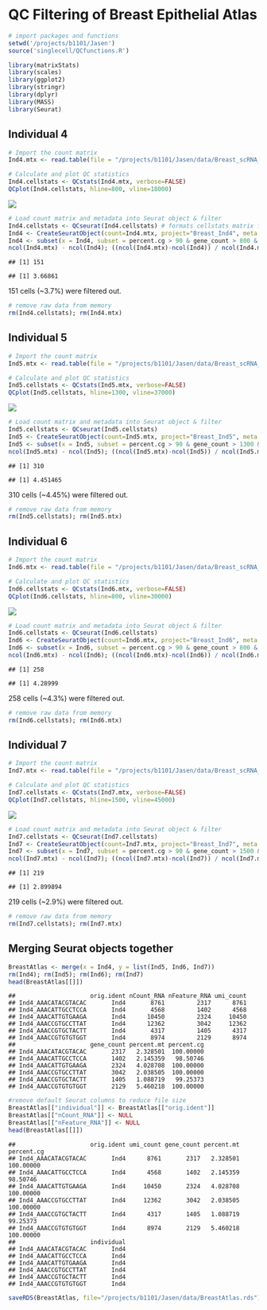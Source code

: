 
QC Filtering of Breast Epithelial Atlas
=======================================

``` r
# import packages and functions
setwd('/projects/b1101/Jasen')
source('singlecell/QCfunctions.R')

library(matrixStats)
library(scales)
library(ggplot2)
library(stringr)
library(dplyr)
library(MASS)
library(Seurat)
```

Individual 4
------------

``` r
# Import the count matrix
Ind4.mtx <- read.table(file = "/projects/b1101/Jasen/data/Breast_scRNA_Kessenbrock_Ind4.txt", header = TRUE, row.names=1)

# Calculate and plot QC statistics
Ind4.cellstats <- QCstats(Ind4.mtx, verbose=FALSE)
QCplot(Ind4.cellstats, hline=800, vline=18000) 
```

![](figures/QC_Kessenbrock-unnamed-chunk-3-1.png)

``` r
# Load count matrix and metadata into Seurat object & filter
Ind4.cellstats <- QCseurat(Ind4.cellstats) # formats cellstats matrix for Seurat
Ind4 <- CreateSeuratObject(count=Ind4.mtx, project="Breast_Ind4", meta.data=Ind4.cellstats)
Ind4 <- subset(x = Ind4, subset = percent.cg > 90 & gene_count > 800 & umi_count < 18000)
ncol(Ind4.mtx) - ncol(Ind4); ((ncol(Ind4.mtx)-ncol(Ind4)) / ncol(Ind4.mtx)) * 100
```

    ## [1] 151

    ## [1] 3.66861

151 cells (~3.7%) were filtered out.

``` r
# remove raw data from memory
rm(Ind4.cellstats); rm(Ind4.mtx)
```

Individual 5
------------

``` r
# Import the count matrix
Ind5.mtx <- read.table(file = "/projects/b1101/Jasen/data/Breast_scRNA_Kessenbrock_Ind5.txt", header = TRUE, row.names=1)

# Calculate and plot QC statistics
Ind5.cellstats <- QCstats(Ind5.mtx, verbose=FALSE)
QCplot(Ind5.cellstats, hline=1300, vline=37000) 
```

![](figures/QC_Kessenbrock-unnamed-chunk-6-1.png)

``` r
# Load count matrix and metadata into Seurat object & filter
Ind5.cellstats <- QCseurat(Ind5.cellstats) 
Ind5 <- CreateSeuratObject(count=Ind5.mtx, project="Breast_Ind5", meta.data=Ind5.cellstats) 
Ind5 <- subset(x = Ind5, subset = percent.cg > 90 & gene_count > 1300 & umi_count < 37000)
ncol(Ind5.mtx) - ncol(Ind5); ((ncol(Ind5.mtx)-ncol(Ind5)) / ncol(Ind5.mtx)) * 100
```

    ## [1] 310

    ## [1] 4.451465

310 cells (~4.45%) were filtered out.

``` r
# remove raw data from memory
rm(Ind5.cellstats); rm(Ind5.mtx)
```

Individual 6
------------

``` r
# Import the count matrix
Ind6.mtx <- read.table(file = "/projects/b1101/Jasen/data/Breast_scRNA_Kessenbrock_Ind6.txt", header = TRUE, row.names=1)

# Calculate and plot QC statistics
Ind6.cellstats <- QCstats(Ind6.mtx, verbose=FALSE)
QCplot(Ind6.cellstats, hline=800, vline=30000) 
```

![](figures/QC_Kessenbrock-unnamed-chunk-9-1.png)

``` r
# Load count matrix and metadata into Seurat object & filter
Ind6.cellstats <- QCseurat(Ind6.cellstats) 
Ind6 <- CreateSeuratObject(count=Ind6.mtx, project="Breast_Ind6", meta.data=Ind6.cellstats) 
Ind6 <- subset(x = Ind6, subset = percent.cg > 90 & gene_count > 800 & umi_count < 30000)
ncol(Ind6.mtx) - ncol(Ind6); ((ncol(Ind6.mtx)-ncol(Ind6)) / ncol(Ind6.mtx)) * 100
```

    ## [1] 258

    ## [1] 4.28999

258 cells (~4.3%) were filtered out.

``` r
# remove raw data from memory
rm(Ind6.cellstats); rm(Ind6.mtx)
```

Individual 7
------------

``` r
# Import the count matrix
Ind7.mtx <- read.table(file = "/projects/b1101/Jasen/data/Breast_scRNA_Kessenbrock_Ind7.txt", header = TRUE, row.names=1)

# Calculate and plot QC statistics
Ind7.cellstats <- QCstats(Ind7.mtx, verbose=FALSE)
QCplot(Ind7.cellstats, hline=1500, vline=45000) 
```

![](figures/QC_Kessenbrock-unnamed-chunk-12-1.png)

``` r
# Load count matrix and metadata into Seurat object & filter
Ind7.cellstats <- QCseurat(Ind7.cellstats) 
Ind7 <- CreateSeuratObject(count=Ind7.mtx, project="Breast_Ind7", meta.data=Ind7.cellstats) 
Ind7 <- subset(x = Ind7, subset = percent.cg > 90 & gene_count > 1500 & umi_count < 45000)
ncol(Ind7.mtx) - ncol(Ind7); ((ncol(Ind7.mtx)-ncol(Ind7)) / ncol(Ind7.mtx)) * 100
```

    ## [1] 219

    ## [1] 2.899894

219 cells (~2.9%) were filtered out.

``` r
# remove raw data from memory
rm(Ind7.cellstats); rm(Ind7.mtx)
```

Merging Seurat objects together
-------------------------------

``` r
BreastAtlas <- merge(x = Ind4, y = list(Ind5, Ind6, Ind7))
rm(Ind4); rm(Ind5); rm(Ind6); rm(Ind7)
head(BreastAtlas[[]])
```

    ##                     orig.ident nCount_RNA nFeature_RNA umi_count
    ## Ind4_AAACATACGTACAC       Ind4       8761         2317      8761
    ## Ind4_AAACATTGCCTCCA       Ind4       4568         1402      4568
    ## Ind4_AAACATTGTGAAGA       Ind4      10450         2324     10450
    ## Ind4_AAACCGTGCCTTAT       Ind4      12362         3042     12362
    ## Ind4_AAACCGTGCTACTT       Ind4       4317         1405      4317
    ## Ind4_AAACCGTGTGTGGT       Ind4       8974         2129      8974
    ##                     gene_count percent.mt percent.cg
    ## Ind4_AAACATACGTACAC       2317   2.328501  100.00000
    ## Ind4_AAACATTGCCTCCA       1402   2.145359   98.50746
    ## Ind4_AAACATTGTGAAGA       2324   4.028708  100.00000
    ## Ind4_AAACCGTGCCTTAT       3042   2.038505  100.00000
    ## Ind4_AAACCGTGCTACTT       1405   1.088719   99.25373
    ## Ind4_AAACCGTGTGTGGT       2129   5.460218  100.00000

``` r
#remove default Seurat columns to reduce file size
BreastAtlas[["individual"]] <- BreastAtlas[["orig.ident"]]
BreastAtlas[["nCount_RNA"]] <- NULL
BreastAtlas[["nFeature_RNA"]] <- NULL
head(BreastAtlas[[]])
```

    ##                     orig.ident umi_count gene_count percent.mt percent.cg
    ## Ind4_AAACATACGTACAC       Ind4      8761       2317   2.328501  100.00000
    ## Ind4_AAACATTGCCTCCA       Ind4      4568       1402   2.145359   98.50746
    ## Ind4_AAACATTGTGAAGA       Ind4     10450       2324   4.028708  100.00000
    ## Ind4_AAACCGTGCCTTAT       Ind4     12362       3042   2.038505  100.00000
    ## Ind4_AAACCGTGCTACTT       Ind4      4317       1405   1.088719   99.25373
    ## Ind4_AAACCGTGTGTGGT       Ind4      8974       2129   5.460218  100.00000
    ##                     individual
    ## Ind4_AAACATACGTACAC       Ind4
    ## Ind4_AAACATTGCCTCCA       Ind4
    ## Ind4_AAACATTGTGAAGA       Ind4
    ## Ind4_AAACCGTGCCTTAT       Ind4
    ## Ind4_AAACCGTGCTACTT       Ind4
    ## Ind4_AAACCGTGTGTGGT       Ind4

``` r
saveRDS(BreastAtlas, file="/projects/b1101/Jasen/data/BreastAtlas.rds")
```
